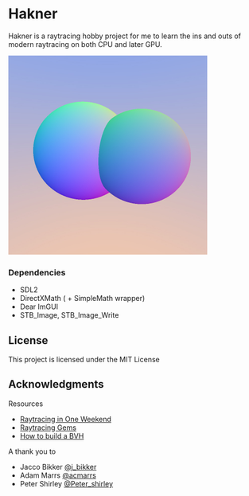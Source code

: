 # Hakner

Hakner is a raytracing hobby project for me to learn the ins and outs of modern raytracing on both CPU and later GPU.

<img src="https://raw.githubusercontent.com/WhatevvsDev/Hakner/master/Hakner/Render.jpg" height=400px>

### Dependencies
* SDL2
* DirectXMath ( + SimpleMath wrapper)
* Dear ImGUI
* STB_Image, STB_Image_Write

## License

This project is licensed under the MIT License

## Acknowledgments

Resources
* [Raytracing in One Weekend](https://raytracing.github.io/)
* [Raytracing Gems](https://www.realtimerendering.com/raytracinggems/)
* [How to build a BVH](https://jacco.ompf2.com/2022/04/13/how-to-build-a-bvh-part-1-basics/)

A thank you to
* Jacco Bikker [@j_bikker](https://twitter.com/j_bikker)
* Adam Marrs [@acmarrs](https://twitter.com/acmarrs)
* Peter Shirley [@Peter_shirley](https://twitter.com/peter_shirley)
